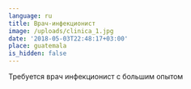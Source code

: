 ```yaml
---
language: ru
title: Врач-инфекционист
image: /uploads/clinica_1.jpg
date: '2018-05-03T22:48:17+03:00'
place: guatemala
is_hidden: false
---
```

Требуется врач инфекционист с большим опытом

